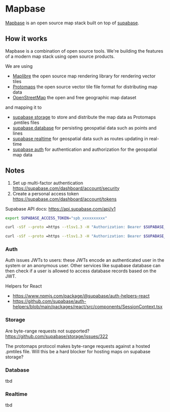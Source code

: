 # Mapbase

[Mapbase](https://mapbase.dev) is an open source map stack built on top of [supabase](https://supabase.com).

## How it works

Mapbase is a combination of open source tools.
We're building the features of a modern map stack using open source products.

We are using
- [Maplibre](https://maplibre.org) the open source map rendering library for rendering vector tiles
- [Protomaps](https://protomaps.com) the open source vector tile file format for distributing map data
- [OpenStreetMap](https://www.openstreetmap.org) the open and free geographic map dataset

and mapping it to
- [supabase storage](https://supabase.com/docs/guides/storage) to store and distribute the map data as Protomaps .pmtiles files
- [supabase database](https://supabase.com/docs/guides/database) for persisting geospatial data such as points and lines
- [supabase realtime](https://supabase.com/docs/guides/realtime) for geospatial data such as routes updating in real-time
- [supabase auth](https://supabase.com/docs/guides/auth) for authentication and authorization for the geospatial map data


## Notes

1. Set up multi-factor authentication https://supabase.com/dashboard/account/security
2. Create a personal access token https://supabase.com/dashboard/account/tokens

Supabase API docs: https://api.supabase.com/api/v1

```bash
export SUPABASE_ACCESS_TOKEN="spb_xxxxxxxxxx"

curl -sSf --proto =https --tlsv1.3 -H "Authorization: Bearer $SUPABASE_ACCESS_TOKEN" https://api.supabase.com/v1/organizations

curl -sSf --proto =https --tlsv1.3 -H "Authorization: Bearer $SUPABASE_ACCESS_TOKEN" https://api.supabase.com/v1/projects
```


### Auth

Auth issues JWTs to users: these JWTs encode an authenticated user in the system or an anonymous user.
Other services like supabase database can then check if a user is allowed to access database records based on the JWT.

Helpers for React
- https://www.npmjs.com/package/@supabase/auth-helpers-react
- https://github.com/supabase/auth-helpers/blob/main/packages/react/src/components/SessionContext.tsx


### Storage

Are byte-range requests not supported? https://github.com/supabase/storage/issues/322

The protomaps protocol makes byte-range requests against a hosted .pmtiles file. Will this be a hard blocker for hosting maps on supabase storage?


### Database

tbd


### Realtime

tbd
